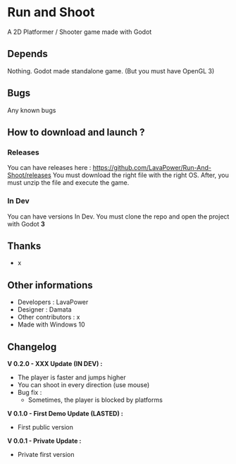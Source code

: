 # Run and Shoot

A 2D Platformer / Shooter game made with Godot

## Depends

Nothing. Godot made standalone game.
(But you must have OpenGL 3)

## Bugs
Any known bugs

## How to download and launch ?

### Releases
You can have releases here : https://github.com/LavaPower/Run-And-Shoot/releases
You must download the right file with the right OS.
After, you must unzip the file and execute the game.

### In Dev
You can have versions In Dev.
You must clone the repo and open the project with Godot **3**

## Thanks
- x

## Other informations
- Developers : LavaPower
- Designer : Damata
- Other contributors : x
- Made with Windows 10

## Changelog
**V 0.2.0 - XXX Update (IN DEV) :**
- The player is faster and jumps higher
- You can shoot in every direction (use mouse)
- Bug fix : 
  - Sometimes, the player is blocked by platforms

**V 0.1.0 - First Demo Update (LASTED) :**
- First public version

**V 0.0.1 - Private Update :**
- Private first version
